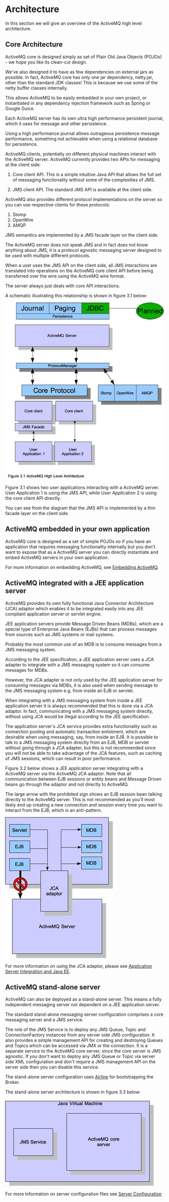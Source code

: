 # Architecture

In this section we will give an overview of the ActiveMQ high level
architecture.

## Core Architecture

ActiveMQ core is designed simply as set of Plain Old Java Objects
(POJOs) - we hope you like its clean-cut design.

We've also designed it to have as few dependencies on external jars as
possible. In fact, ActiveMQ core has only one jar dependency, netty.jar,
other than the standard JDK classes! This is because we use some of the
netty buffer classes internally.

This allows ActiveMQ to be easily embedded in your own project, or
instantiated in any dependency injection framework such as Spring or
Google Guice.

Each ActiveMQ server has its own ultra high performance persistent
journal, which it uses for message and other persistence.

Using a high performance journal allows outrageous persistence message
performance, something not achievable when using a relational database
for persistence.

ActiveMQ clients, potentially on different physical machines interact
with the ActiveMQ server. ActiveMQ currently provides two APIs for
messaging at the client side:

1. Core client API. This is a simple intuitive Java API that allows the
    full set of messaging functionality without some of the complexities
    of JMS.

2. JMS client API. The standard JMS API is available at the client
    side.

ActiveMQ also provides different protocol implementations on the server so you can use respective clients for these protocols:

1. Stomp
2. OpenWire
3. AMQP


JMS semantics are implemented by a JMS facade layer on the client
side.

The ActiveMQ server does not speak JMS and in fact does not know
anything about JMS, it is a protocol agnostic messaging server designed
to be used with multiple different protocols.

When a user uses the JMS API on the client side, all JMS interactions
are translated into operations on the ActiveMQ core client API before
being transferred over the wire using the ActiveMQ wire format.

The server always just deals with core API interactions.

A schematic illustrating this relationship is shown in figure 3.1 below:

![ActiveMQ architecture1](images/architecture1.jpg)

Figure 3.1 shows two user applications interacting with a ActiveMQ
server. User Application 1 is using the JMS API, while User Application
2 is using the core client API directly.

You can see from the diagram that the JMS API is implemented by a thin
facade layer on the client side.

## ActiveMQ embedded in your own application

ActiveMQ core is designed as a set of simple POJOs so if you have an
application that requires messaging functionality internally but you
don't want to expose that as a ActiveMQ server you can directly
instantiate and embed ActiveMQ servers in your own application.

For more information on embedding ActiveMQ, see [Embedding ActiveMQ](embedding-activemq.md).

## ActiveMQ integrated with a JEE application server

ActiveMQ provides its own fully functional Java Connector Architecture
(JCA) adaptor which enables it to be integrated easily into any JEE
compliant application server or servlet engine.

JEE application servers provide Message Driven Beans (MDBs), which are a
special type of Enterprise Java Beans (EJBs) that can process messages
from sources such as JMS systems or mail systems.

Probably the most common use of an MDB is to consume messages from a JMS
messaging system.

According to the JEE specification, a JEE application server uses a JCA
adapter to integrate with a JMS messaging system so it can consume
messages for MDBs.

However, the JCA adapter is not only used by the JEE application server
for *consuming* messages via MDBs, it is also used when sending message
to the JMS messaging system e.g. from inside an EJB or servlet.

When integrating with a JMS messaging system from inside a JEE
application server it is always recommended that this is done via a JCA
adaptor. In fact, communicating with a JMS messaging system directly,
without using JCA would be illegal according to the JEE specification.

The application server's JCA service provides extra functionality such
as connection pooling and automatic transaction enlistment, which are
desirable when using messaging, say, from inside an EJB. It is possible
to talk to a JMS messaging system directly from an EJB, MDB or servlet
without going through a JCA adapter, but this is not recommended since
you will not be able to take advantage of the JCA features, such as
caching of JMS sessions, which can result in poor performance.

Figure 3.2 below shows a JEE application server integrating with a
ActiveMQ server via the ActiveMQ JCA adaptor. Note that all
communication between EJB sessions or entity beans and Message Driven
beans go through the adaptor and not directly to ActiveMQ.

The large arrow with the prohibited sign shows an EJB session bean
talking directly to the ActiveMQ server. This is not recommended as
you'll most likely end up creating a new connection and session every
time you want to interact from the EJB, which is an anti-pattern.

![ActiveMQ architecture2](images/architecture2.jpg)

For more information on using the JCA adaptor, please see [Application Server Integration and Java EE](appserver-integration.md).

## ActiveMQ stand-alone server

ActiveMQ can also be deployed as a stand-alone server. This means a
fully independent messaging server not dependent on a JEE application
server.

The standard stand-alone messaging server configuration comprises a core
messaging server and a JMS service.

The role of the JMS Service is to deploy any JMS Queue, Topic and
ConnectionFactory instances from any server side JMS
configuration. It also provides a simple management API for
creating and destroying Queues and Topics
which can be accessed via JMX or the connection. It is a separate
service to the ActiveMQ core server, since the core server is JMS
agnostic. If you don't want to deploy any JMS Queue or Topic via
server side XML configuration and don't require a JMS management
API on the server side then you can disable this service.

The stand-alone server configuration uses [Airline](https://github.com/airlift/airline)
for bootstrapping the Broker.

The stand-alone server architecture is shown in figure 3.3 below:

![ActiveMQ architecture3](images/architecture3.jpg)

For more information on server configuration files see [Server Configuration](server-configuration.md)
